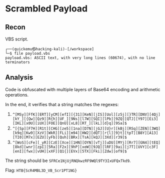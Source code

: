 # Scrambled Payload

## Recon

VBS script.

```plaintext
┌──(quickemu㉿hacking-kali)-[/workspace]
└─$ file payload.vbs               
payload.vbs: ASCII text, with very long lines (60674), with no line terminators
```

## Analysis

Code is obfuscated with multiple layers of Base64 encoding and arithmetic operations.

In the end, it verifies that a string matches the regexes:

1. `^[MSy][FfK][ERT][yCM][efI][{31][KeN][jIS][Uol][z5j][}TR][DNV][4Qj][kY_][{Qw][Qz9][R{h][UF_][9Ns][l7W][SQI][lPb][9ZQ][QTJ][Y97][Ei3][IKL][x0U][iUX][FOE][QnU][xL8][RT_][lkL][d}q][9Sa]$`
2. `^[{Sp][F7H][R1t][CHG][ze5][1na][D7N][jGJ][U}r][kBj][RSq][ZEN][3WQ][k9q][Kw9][XzV][WkR][FLi][m94][HW2][dQT][r{l][9}t][tpT][B8Y][A13][TI0][M7x][EZU][yFb][Quh][BRx][TsA][kQJ][3Xd][r39]$`
3. `^[WoS][cFe][_yR][CzE][Xce][1HN][OYN][vTj][uDU][MYj][Rr7][GN4][tEQ][8kd][wnr][zpI][5Ra][F2x][9hP][xeW][9JQ][lRF][9ai][j7T][UVY][c3F][enI][fwx][vUH][xXF][Q1{][EVx][5TX][Fki][Zdw][of9]$`

The string should be `SFRCe1NjUjRNQkwzRF9WQl9TY3IxUFQxTkd9`.

Flag: `HTB{ScR4MBL3D_VB_Scr1PT1NG}`
